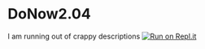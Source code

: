 # DoNow2.04
I am running out of crappy descriptions
[![Run on Repl.it](https://repl.it/badge/github/SomeAspy/DoNow2.04)](https://repl.it/github/SomeAspy/DoNow2.04)
